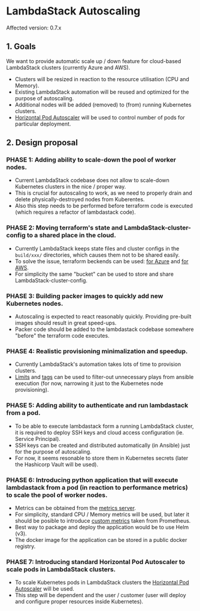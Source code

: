# LambdaStack Autoscaling

Affected version: 0.7.x

## 1. Goals

We want to provide automatic scale up / down feature for cloud-based LambdaStack clusters (currently Azure and AWS).

- Clusters will be resized in reaction to the resource utilisation (CPU and Memory).
- Existing LambdaStack automation will be reused and optimized for the purpose of autoscaling.
- Additional nodes will be added (removed) to (from) running Kubernetes clusters.
- [Horizontal Pod Autoscaler](https://kubernetes.io/docs/tasks/run-application/horizontal-pod-autoscale/) will be used to control number of pods for particular deployment.

## 2. Design proposal

### PHASE 1: Adding ability to scale-down the pool of worker nodes.

- Current LambdaStack codebase does not allow to scale-down Kubernetes clusters in the nice / proper way.
- This is crucial for autoscaling to work, as we need to properly drain and delete physically-destroyed nodes from Kuberentes.
- Also this step needs to be performed before terraform code is executed (which requires a refactor of lambdastack code).

### PHASE 2: Moving terraform's state and LambdaStack-cluster-config to a shared place in the cloud.

- Currently LambdaStack keeps state files and cluster configs in the `build/xxx/` directories, which causes them not to be shared easily.
- To solve the issue, terraform beckends can be used: [for Azure](https://www.terraform.io/docs/backends/types/azurerm.html) and [for AWS](https://www.terraform.io/docs/backends/types/s3.html).
- For simplicity the same "bucket" can be used to store and share LambdaStack-cluster-config.

### PHASE 3: Building packer images to quickly add new Kubernetes nodes.

- Autoscaling is expected to react reasonably quickly. Providing pre-built images should result in great speed-ups.
- Packer code should be added to the lambdastack codebase somewhere "before" the terraform code executes.

### PHASE 4: Realistic provisioning minimalization and speedup.

- Currently LambdaStack's automation takes lots of time to provision clusters.
- [Limits](https://docs.ansible.com/ansible/latest/user_guide/intro_patterns.html#patterns-and-ansible-playbook-flags) and [tags](https://docs.ansible.com/ansible/latest/user_guide/playbooks_tags.html) can be used to filter-out unnecessary plays from ansible execution (for now, narrowing it just to the Kubernetes node provisioning).

### PHASE 5: Adding ability to authenticate and run lambdastack from a pod.

- To be able to execute lambdastack form a running LambdaStack cluster, it is required to deploy SSH keys and cloud access configuration (ie. Service Principal).
- SSH keys can be created and distributed automatically (in Ansible) just for the purpose of autoscaling.
- For now, it seems resonable to store them in Kubernetes secrets (later the Hashicorp Vault will be used).

### PHASE 6: Introducing python application that will execute lambdastack from a pod (in reaction to performance metrics) to scale the pool of worker nodes.

- Metrics can be obtained from the [metrics server](https://github.com/kubernetes-sigs/metrics-server).
- For simplicity, standard CPU / Memory metrics will be used, but later it should be posible to introduce [custom metrics](https://kubernetes.io/docs/tasks/run-application/horizontal-pod-autoscale/#support-for-custom-metrics) taken from Prometheus.
- Best way to package and deploy the application would be to use Helm (v3).
- The docker image for the application can be stored in a public docker registry.

### PHASE 7: Introducing standard Horizontal Pod Autoscaler to scale pods in LambdaStack clusters.

- To scale Kubernetes pods in LambdaStack clusters the [Horizontal Pod Autoscaler](https://kubernetes.io/docs/tasks/run-application/horizontal-pod-autoscale-walkthrough/) will be used.
- This step will be dependent and the user / customer (user will deploy and configure proper resources inside Kubernetes).

[//]: # ( vim:set ts=2 sw=2 et syn=markdown: )
